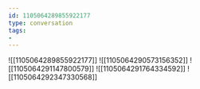 ```yaml
---
id: 1105064289855922177
type: conversation
tags:
- 
---
```

![[1105064289855922177]]
![[1105064290573156352]]
![[1105064291147800579]]
![[1105064291764334592]]
![[1105064292347330568]]

